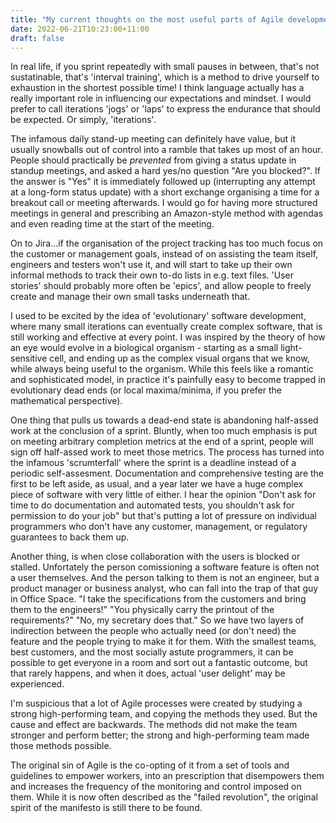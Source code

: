 ```yaml
---
title: "My current thoughts on the most useful parts of Agile development"
date: 2022-06-21T10:23:00+11:00
draft: false
---
```


In real life, if you sprint repeatedly with small pauses in between, that's not sustatinable, that's 'interval training', which is a method to drive yourself to exhaustion in the shortest possible time! I think language actually has a really important role in influencing our expectations and mindset. I would prefer to call iterations 'jogs' or 'laps' to express the endurance that should be expected. Or simply, 'iterations'.

The infamous daily stand-up meeting can definitely have value, but it usually snowballs out of control into a ramble that takes up most of an hour. People should practically be *prevented* from giving a status update in standup meetings, and asked a hard yes/no question "Are you blocked?". If the answer is "Yes" it is immediately followed up (interrupting any attempt at a long-form status update) with a short exchange organising a time for a breakout call or meeting afterwards. I would go for having more structured meetings in general and prescribing an Amazon-style method with agendas and even reading time at the start of the meeting.

On to Jira...if the organisation of the project tracking has too much focus on the customer or management goals, instead of on assisting the team itself, engineers and testers won't use it, and will start to take up their own informal methods to track their own to-do lists in e.g. text files. 'User stories' should probably more often be 'epics', and allow people to freely create and manage their own small tasks underneath that.

I used to be excited by the idea of 'evolutionary' software development, where many small iterations can eventually create complex software, that is still working and effective at every point. I was inspired by the theory of how an eye would evolve in a biological organism - starting as a small light-sensitive cell, and ending up as the complex visual organs that we know, while always being useful to the organism. While this feels like a romantic and sophisticated model, in practice it's painfully easy to become trapped in evolutionary dead ends (or local maxima/minima, if you prefer the mathematical perspective).

One thing that pulls us towards a dead-end state is abandoning half-assed work at the conclusion of a sprint. Bluntly, when too much emphasis is put on meeting arbitrary completion metrics at the end of a sprint, people will sign off half-assed work to meet those metrics. The process has turned into the infamous 'scrumterfall' where the sprint is a deadline instead of a periodic self-assesment. Documentation and comprehensive testing are the first to be left aside, as usual, and a year later we have a huge complex piece of software with very little of either. I hear the opinion "Don't ask for time to do documentation and automated tests, you shouldn't ask for permission to do your job" but that's putting a lot of pressure on individual programmers who don't have any customer, management, or regulatory guarantees to back them up.

Another thing, is when close collaboration with the users is blocked or stalled. Unfortately the person comissioning a software feature is often not a user themselves. And the person talking to them is not an engineer, but a product manager or business analyst, who can fall into the trap of that guy in Office Space. "I take the specifications from the customers and bring them to the engineers!" "You physically carry the printout of the requirements?" "No, my secretary does that." So we have two layers of indirection between the people who actually need (or don't need) the feature and the people trying to make it for them. With the smallest teams, best customers, and the most socially astute programmers, it can be possible to get everyone in a room and sort out a fantastic outcome, but that rarely happens, and when it does, actual 'user delight' may be experienced.

I'm suspicious that a lot of Agile processes were created by studying a strong high-performing team, and copying the methods they used. But the cause and effect are backwards. The methods did not make the team stronger and perform better; the strong and high-performing team made those methods possible.

The original sin of Agile is the co-opting of it from a set of tools and guidelines to empower workers, into an prescription that disempowers them and increases the frequency of the monitoring and control imposed on them. While it is now often described as the "failed revolution", the original spirit of the manifesto is still there to be found.